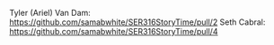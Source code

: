 Tyler (Ariel) Van Dam: https://github.com/samabwhite/SER316StoryTime/pull/2
Seth Cabral: https://github.com/samabwhite/SER316StoryTime/pull/4
